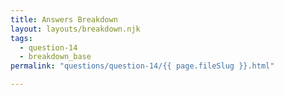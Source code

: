 ```yaml
---
title: Answers Breakdown
layout: layouts/breakdown.njk
tags:
  - question-14
  - breakdown_base
permalink: "questions/question-14/{{ page.fileSlug }}.html"

---
```

